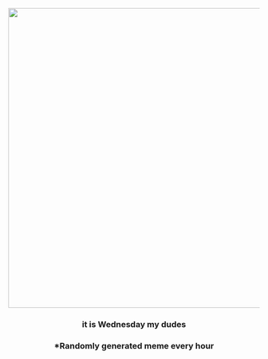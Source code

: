 <p align="center">
        <img src="https://i.redd.it/fqh4hnzyl50a1.jpg" width="600" height="600">
        </p>
        <h3 align="center">it is Wednesday my dudes</h3>
        <h3 align="center">*Randomly generated meme every hour</h3>
    